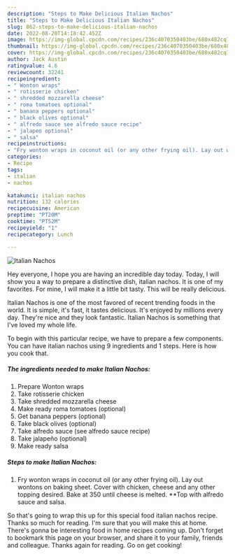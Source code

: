 ```yaml
---
description: "Steps to Make Delicious Italian Nachos"
title: "Steps to Make Delicious Italian Nachos"
slug: 862-steps-to-make-delicious-italian-nachos
date: 2022-08-20T14:18:42.452Z
image: https://img-global.cpcdn.com/recipes/236c4070350403be/680x482cq70/italian-nachos-recipe-main-photo.jpg
thumbnail: https://img-global.cpcdn.com/recipes/236c4070350403be/680x482cq70/italian-nachos-recipe-main-photo.jpg
cover: https://img-global.cpcdn.com/recipes/236c4070350403be/680x482cq70/italian-nachos-recipe-main-photo.jpg
author: Jack Austin
ratingvalue: 4.6
reviewcount: 32241
recipeingredient:
- " Wonton wraps"
- " rotisserie chicken"
- " shredded mozzarella cheese"
- " roma tomatoes optional"
- " banana peppers optional"
- " black olives optional"
- " alfredo sauce see alfredo sauce recipe"
- " jalapeo optional"
- " salsa"
recipeinstructions:
- "Fry wonton wraps in coconut oil (or any other frying oil). Lay out wontons on baking sheet. Cover with chicken, cheese and any other topping desired. Bake at 350 until cheese is melted. **Top with alfredo sauce and salsa."
categories:
- Recipe
tags:
- italian
- nachos

katakunci: italian nachos 
nutrition: 132 calories
recipecuisine: American
preptime: "PT20M"
cooktime: "PT52M"
recipeyield: "1"
recipecategory: Lunch

---
```



![Italian Nachos](https://img-global.cpcdn.com/recipes/236c4070350403be/680x482cq70/italian-nachos-recipe-main-photo.jpg)

Hey everyone, I hope you are having an incredible day today. Today, I will show you a way to prepare a distinctive dish, italian nachos. It is one of my favorites. For mine, I will make it a little bit tasty. This will be really delicious.

Italian Nachos is one of the most favored of recent trending foods in the world. It is simple, it's fast, it tastes delicious. It's enjoyed by millions every day. They're nice and they look fantastic. Italian Nachos is something that I've loved my whole life.




To begin with this particular recipe, we have to prepare a few components. You can have italian nachos using 9 ingredients and 1 steps. Here is how you cook that.

<!--inarticleads1-->

##### The ingredients needed to make Italian Nachos:

1. Prepare  Wonton wraps
1. Take  rotisserie chicken
1. Take  shredded mozzarella cheese
1. Make ready  roma tomatoes (optional)
1. Get  banana peppers (optional)
1. Take  black olives (optional)
1. Take  alfredo sauce (see alfredo sauce recipe)
1. Take  jalapeño (optional)
1. Make ready  salsa




<!--inarticleads2-->

##### Steps to make Italian Nachos:

1. Fry wonton wraps in coconut oil (or any other frying oil). Lay out wontons on baking sheet. Cover with chicken, cheese and any other topping desired. Bake at 350 until cheese is melted. **Top with alfredo sauce and salsa.




So that's going to wrap this up for this special food italian nachos recipe. Thanks so much for reading. I'm sure that you will make this at home. There's gonna be interesting food in home recipes coming up. Don't forget to bookmark this page on your browser, and share it to your family, friends and colleague. Thanks again for reading. Go on get cooking!
